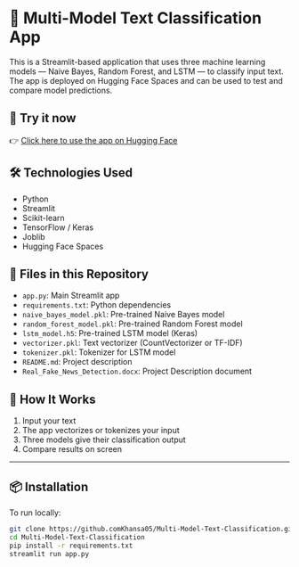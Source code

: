 # 🧠 Multi-Model Text Classification App
This is a Streamlit-based application that uses three machine learning models — Naive Bayes, Random Forest, and LSTM — to classify input text. The app is deployed on Hugging Face Spaces and can be used to test and compare model predictions.

## 🚀 Try it now
👉 [Click here to use the app on Hugging Face](https://khansaaqureshi-real-fake-news-detection.hf.space)

## 🛠️ Technologies Used

- Python
- Streamlit
- Scikit-learn
- TensorFlow / Keras
- Joblib
- Hugging Face Spaces

## 📁 Files in this Repository

- `app.py`: Main Streamlit app
- `requirements.txt`: Python dependencies
- `naive_bayes_model.pkl`: Pre-trained Naive Bayes model
- `random_forest_model.pkl`: Pre-trained Random Forest model
- `lstm_model.h5`: Pre-trained LSTM model (Keras)
- `vectorizer.pkl`: Text vectorizer (CountVectorizer or TF-IDF)
- `tokenizer.pkl`: Tokenizer for LSTM model
- `README.md`: Project description
- `Real_Fake_News_Detection.docx`: Project Description document

## 🧪 How It Works

1. Input your text
2. The app vectorizes or tokenizes your input
3. Three models give their classification output
4. Compare results on screen

---

## 📦 Installation

To run locally:

```bash
git clone https://github.comKhansa05/Multi-Model-Text-Classification.git
cd Multi-Model-Text-Classification
pip install -r requirements.txt
streamlit run app.py

